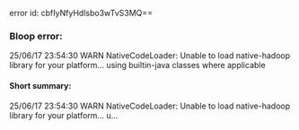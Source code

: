error id: cbfIyNfyHdlsbo3wTvS3MQ==
### Bloop error:

25/06/17 23:54:30 WARN NativeCodeLoader: Unable to load native-hadoop library for your platform... using builtin-java classes where applicable
#### Short summary: 

25/06/17 23:54:30 WARN NativeCodeLoader: Unable to load native-hadoop library for your platform... u...